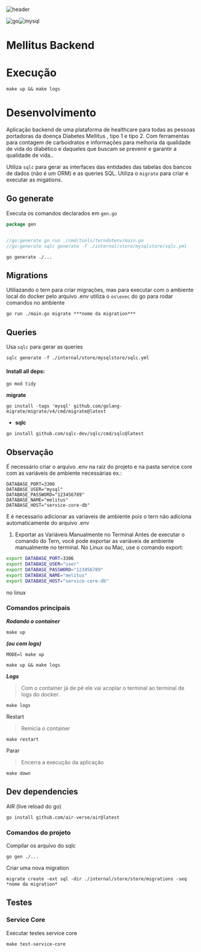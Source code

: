 
![header](https://capsule-render.vercel.app/api?type=venom&color=auto&height=400&section=header&text=Teste%20VR&fontSize=90&rotate=10)

![go](https://img.shields.io/badge/Go-00ADD8?style=for-the-badge&logo=go&logoColor=white)![mysql](https://img.shields.io/badge/MySQL-316192?style=for-the-badge&logo=mysql&logoColor=white)

# Mellitus Backend

# Execução 

```shell 
make up && make logs
```

# Desenvolvimento

Aplicação backend de uma plataforma de healthcare para todas as pessoas portadoras da doença Diabetes Mellitus , tipo 1 e tipo 2. Com ferramentas para contagem de carboidratos e informações para melhoria da qualidade de vida do diabético e daqueles que buscam se prevenir e garantir a qualidade de vida..

Utiliza `sqlc` para gerar as interfaces das entidades das tabelas dos bancos de dados (não é um ORM) e as queries SQL.
Utiliza o `migrate` para criar e executar as migations.


## Go generate

Executa os comandos declarados em `gen.go`
```go
package gen 


//go:generate go run ./cmd/tools/terndotenv/main.go
//go:generate sqlc generate -f ./internal/store/mysqlstore/sqlc.yml
```
```shell
go generate ./...
```

## Migrations
Utiliazando o tern para criar migrações, mas para executar com o ambiente local do docker pelo arquivo .env
utiliza o `os\exec` do go para rodar comandos no ambiente

```shell
go run ./main.go migrate ***nome da migration***
```



## Queries

Usa `sqlc` para gerar as queries

```shell
sqlc generate -f ./internal/store/mysqlstore/sqlc.yml
```



#### Install all deps:
```shell
go mod tidy
```

**migrate**
```shell
go install -tags 'mysql' github.com/golang-migrate/migrate/v4/cmd/migrate@latest
```



- **sqlc**
```shell
go install github.com/sqlc-dev/sqlc/cmd/sqlc@latest
```


## __Observação__
É necessário criar o arquivo .env na raiz do projeto e na pasta service core com as variáveis de ambiente necessárias
ex.:
```.env
DATABASE_PORT=3306
DATABASE_USER="mysql"
DATABASE_PASSWORD="123456789"
DATABASE_NAME="melitus"
DATABASE_HOST="service-core-db"
```

E é necessario adicionar as variaveis de ambiente pois o tern não adiciona automaticamente do arquivo .env

1. Exportar as Variáveis Manualmente no Terminal
Antes de executar o comando do Tern, você pode exportar as variáveis de ambiente manualmente no terminal. No Linux ou Mac, use o comando export:


```bash
export DATABASE_PORT=3306
export DATABASE_USER="user"
export DATABASE_PASSWORD="123456789"
export DATABASE_NAME="melitus"
export DATABASE_HOST="service-core-db"
```

no linux 

### Comandos principais
***Rodando o container***
```shell
make up
```
___(ou com logs)___
```shell
MODE=l make up
```
```shell
make up && make logs
```

***Logs***
>Com o container já de pé ele vai acoplar o terminal ao terminal de logs do docker.

```shell
make logs
```

Restart
> Reinicia o container
```shell
make restart
```

Parar
>Encerra a execução da aplicação
```shell
make down
```


## Dev dependencies

AIR (live reload do go)
```
go install github.com/air-verse/air@latest 
```
### Comandos do projeto
Compilar os arquivo do sqlc
```shell
go gen ./...
```

Criar uma nova migration

```shell
migrate create -ext sql -dir ./internal/store/store/migrations -seq *nome da migration*
```


## Testes

### Service Core
Executar testes service core
```shell
make test-service-core
```